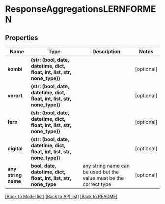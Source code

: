 # ResponseAggregationsLERNFORMEN


## Properties
Name | Type | Description | Notes
------------ | ------------- | ------------- | -------------
**kombi** | **{str: (bool, date, datetime, dict, float, int, list, str, none_type)}** |  | [optional] 
**vorort** | **{str: (bool, date, datetime, dict, float, int, list, str, none_type)}** |  | [optional] 
**fern** | **{str: (bool, date, datetime, dict, float, int, list, str, none_type)}** |  | [optional] 
**digital** | **{str: (bool, date, datetime, dict, float, int, list, str, none_type)}** |  | [optional] 
**any string name** | **bool, date, datetime, dict, float, int, list, str, none_type** | any string name can be used but the value must be the correct type | [optional]

[[Back to Model list]](../README.md#documentation-for-models) [[Back to API list]](../README.md#documentation-for-api-endpoints) [[Back to README]](../README.md)


